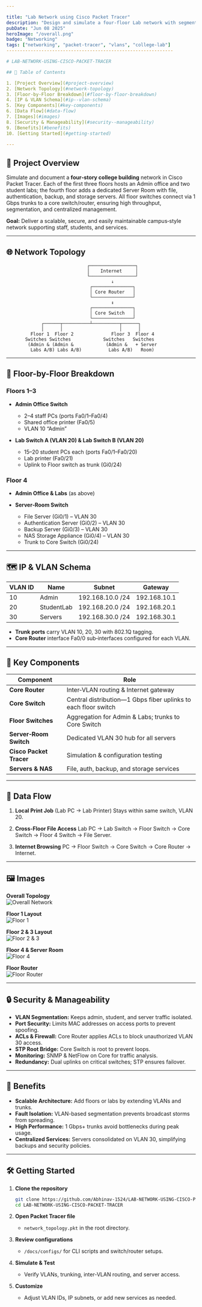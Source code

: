 ```yaml
---

title: "Lab Network using Cisco Packet Tracer"
description: "Design and simulate a four‐floor Lab network with segmented VLANs, high‐speed trunks, and centralized services using Cisco Packet Tracer."
pubDate: "Jun 08 2025"
heroImage: "/overall.png"
badge: "Networking"
tags: ["networking", "packet-tracer", "vlans", "college-lab"]
--------------------------------------------------------------

# LAB-NETWORK-USING-CISCO-PACKET-TRACER

## 📖 Table of Contents

1. [Project Overview](#project-overview)
2. [Network Topology](#network-topology)
3. [Floor-by-Floor Breakdown](#floor-by-floor-breakdown)
4. [IP & VLAN Schema](#ip--vlan-schema)
5. [Key Components](#key-components)
6. [Data Flow](#data-flow)
7. [Images](#images)
8. [Security & Manageability](#security--manageability)
9. [Benefits](#benefits)
10. [Getting Started](#getting-started)

---
```


## 🚀 Project Overview

Simulate and document a **four‐story college building** network in Cisco Packet Tracer. Each of the first three floors hosts an Admin office and two student labs; the fourth floor adds a dedicated Server Room with file, authentication, backup, and storage servers. All floor switches connect via 1 Gbps trunks to a core switch/router, ensuring high throughput, segmentation, and centralized management.

**Goal:** Deliver a scalable, secure, and easily maintainable campus‐style network supporting staff, students, and services.

---

## 🌐 Network Topology

```
                              ┌─────────────────┐  
                              │    Internet     │  
                              └─────────────────┘  
                                       ↓         
                               ┌───────────────┐  
                               │ Core Router   │  
                               └───────────────┘  
                                       ↕         
                               ┌───────────────┐  
                               │ Core Switch   │  
                               └───────────────┘  
             ┌──────┬──────────┴──────────┬──────┐
             │      │                     │      │
         Floor 1  Floor 2              Floor 3  Floor 4
       Switches Switches            Switches   Switches
        (Admin & (Admin &            (Admin &   + Server
         Labs A/B) Labs A/B)          Labs A/B)   Room)
```

---

## 🏢 Floor-by-Floor Breakdown

### Floors 1–3

* **Admin Office Switch**

  * 2–4 staff PCs (ports Fa0/1–Fa0/4)
  * Shared office printer (Fa0/5)
  * VLAN 10 “Admin”

* **Lab Switch A (VLAN 20) & Lab Switch B (VLAN 20)**

  * 15–20 student PCs each (ports Fa0/1–Fa0/20)
  * Lab printer (Fa0/21)
  * Uplink to Floor switch as trunk (Gi0/24)

### Floor 4

* **Admin Office & Labs** (as above)
* **Server‐Room Switch**

  * File Server (Gi0/1) – VLAN 30
  * Authentication Server (Gi0/2) – VLAN 30
  * Backup Server (Gi0/3) – VLAN 30
  * NAS Storage Appliance (Gi0/4) – VLAN 30
  * Trunk to Core Switch (Gi0/24)

---

## 🗺️ IP & VLAN Schema

| VLAN ID | Name       | Subnet           | Gateway      |
| ------- | ---------- | ---------------- | ------------ |
| 10      | Admin      | 192.168.10.0 /24 | 192.168.10.1 |
| 20      | StudentLab | 192.168.20.0 /24 | 192.168.20.1 |
| 30      | Servers    | 192.168.30.0 /24 | 192.168.30.1 |

* **Trunk ports** carry VLAN 10, 20, 30 with 802.1Q tagging.
* **Core Router** interface Fa0/0 sub‐interfaces configured for each VLAN.

---

## 🔧 Key Components

| Component               | Role                                                           |
| ----------------------- | -------------------------------------------------------------- |
| **Core Router**         | Inter‐VLAN routing & Internet gateway                          |
| **Core Switch**         | Central distribution—1 Gbps fiber uplinks to each floor switch |
| **Floor Switches**      | Aggregation for Admin & Labs; trunks to Core Switch            |
| **Server‐Room Switch**  | Dedicated VLAN 30 hub for all servers                          |
| **Cisco Packet Tracer** | Simulation & configuration testing                             |
| **Servers & NAS**       | File, auth, backup, and storage services                       |

---

## 🔄 Data Flow

1. **Local Print Job** (Lab PC → Lab Printer)
   Stays within same switch, VLAN 20.

2. **Cross-Floor File Access**
   Lab PC → Lab Switch → Floor Switch → Core Switch → Floor 4 Switch → File Server.

3. **Internet Browsing**
   PC → Floor Switch → Core Switch → Core Router → Internet.

---

## 🖼️ Images

**Overall Topology**  
![Overall Network](/overall.png)

**Floor 1 Layout**  
![Floor 1](/f1.png)

**Floor 2 & 3 Layout**  
![Floor 2 & 3](/f23.png)

**Floor 4 & Server Room**  
![Floor 4](/f4.png)

**Floor Router**  
![Floor Router](/rou.png)

---

## 🔒 Security & Manageability

* **VLAN Segmentation:** Keeps admin, student, and server traffic isolated.
* **Port Security:** Limits MAC addresses on access ports to prevent spoofing.
* **ACLs & Firewall:** Core Router applies ACLs to block unauthorized VLAN 30 access.
* **STP Root Bridge:** Core Switch is root to prevent loops.
* **Monitoring:** SNMP & NetFlow on Core for traffic analysis.
* **Redundancy:** Dual uplinks on critical switches; STP ensures failover.

---

## 🎯 Benefits

* **Scalable Architecture:** Add floors or labs by extending VLANs and trunks.
* **Fault Isolation:** VLAN-based segmentation prevents broadcast storms from spreading.
* **High Performance:** 1 Gbps+ trunks avoid bottlenecks during peak usage.
* **Centralized Services:** Servers consolidated on VLAN 30, simplifying backups and security policies.

---

## 🛠️ Getting Started

1. **Clone the repository**

   ```bash
   git clone https://github.com/Abhinav-1524/LAB-NETWORK-USING-CISCO-PACKET-TRACER.git
   cd LAB-NETWORK-USING-CISCO-PACKET-TRACER
   ```

2. **Open Packet Tracer file**

   * `network_topology.pkt` in the root directory.

3. **Review configurations**

   * `/docs/configs/` for CLI scripts and switch/router setups.

4. **Simulate & Test**

   * Verify VLANs, trunking, inter-VLAN routing, and server access.

5. **Customize**

   * Adjust VLAN IDs, IP subnets, or add new services as needed.
